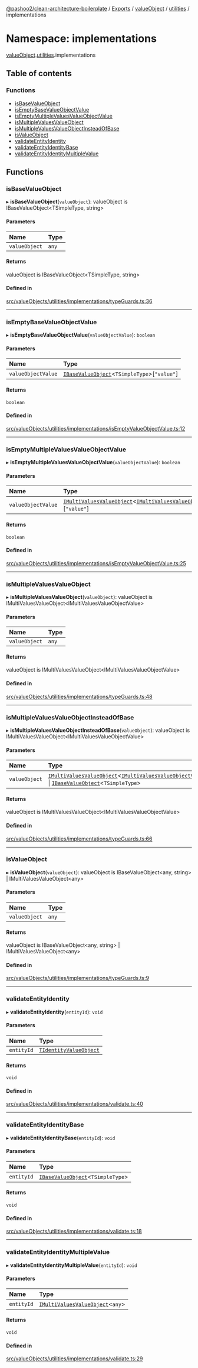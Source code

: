 [@pashoo2/clean-architecture-boilerplate](../README.md) / [Exports](../modules.md) / [valueObject](valueobject.md) / [utilities](valueobject.utilities.md) / implementations

# Namespace: implementations

[valueObject](valueobject.md).[utilities](valueobject.utilities.md).implementations

## Table of contents

### Functions

- [isBaseValueObject](valueobject.utilities.implementations.md#isbasevalueobject)
- [isEmptyBaseValueObjectValue](valueobject.utilities.implementations.md#isemptybasevalueobjectvalue)
- [isEmptyMultipleValuesValueObjectValue](valueobject.utilities.implementations.md#isemptymultiplevaluesvalueobjectvalue)
- [isMultipleValuesValueObject](valueobject.utilities.implementations.md#ismultiplevaluesvalueobject)
- [isMultipleValuesValueObjectInsteadOfBase](valueobject.utilities.implementations.md#ismultiplevaluesvalueobjectinsteadofbase)
- [isValueObject](valueobject.utilities.implementations.md#isvalueobject)
- [validateEntityIdentity](valueobject.utilities.implementations.md#validateentityidentity)
- [validateEntityIdentityBase](valueobject.utilities.implementations.md#validateentityidentitybase)
- [validateEntityIdentityMultipleValue](valueobject.utilities.implementations.md#validateentityidentitymultiplevalue)

## Functions

### isBaseValueObject

▸ **isBaseValueObject**(`valueObject`): valueObject is IBaseValueObject<TSimpleType, string\>

#### Parameters

| Name | Type |
| :------ | :------ |
| `valueObject` | `any` |

#### Returns

valueObject is IBaseValueObject<TSimpleType, string\>

#### Defined in

[src/valueObjects/utilities/implementations/typeGuards.ts:36](https://github.com/pashoo2/clean-architecture-boilerplate/blob/914ff8c/src/valueObjects/utilities/implementations/typeGuards.ts#L36)

___

### isEmptyBaseValueObjectValue

▸ **isEmptyBaseValueObjectValue**(`valueObjectValue`): `boolean`

#### Parameters

| Name | Type |
| :------ | :------ |
| `valueObjectValue` | [`IBaseValueObject`](../interfaces/valueobject.interfaces.ibasevalueobject.md)<`TSimpleType`\>[``"value"``] |

#### Returns

`boolean`

#### Defined in

[src/valueObjects/utilities/implementations/isEmptyValueObjectValue.ts:12](https://github.com/pashoo2/clean-architecture-boilerplate/blob/914ff8c/src/valueObjects/utilities/implementations/isEmptyValueObjectValue.ts#L12)

___

### isEmptyMultipleValuesValueObjectValue

▸ **isEmptyMultipleValuesValueObjectValue**(`valueObjectValue`): `boolean`

#### Parameters

| Name | Type |
| :------ | :------ |
| `valueObjectValue` | [`IMultiValuesValueObject`](../interfaces/valueobject.interfaces.imultivaluesvalueobject.md)<[`IMultiValuesValueObjectValue`](../interfaces/valueobject.interfaces.imultivaluesvalueobjectvalue.md)\>[``"value"``] |

#### Returns

`boolean`

#### Defined in

[src/valueObjects/utilities/implementations/isEmptyValueObjectValue.ts:25](https://github.com/pashoo2/clean-architecture-boilerplate/blob/914ff8c/src/valueObjects/utilities/implementations/isEmptyValueObjectValue.ts#L25)

___

### isMultipleValuesValueObject

▸ **isMultipleValuesValueObject**(`valueObject`): valueObject is IMultiValuesValueObject<IMultiValuesValueObjectValue\>

#### Parameters

| Name | Type |
| :------ | :------ |
| `valueObject` | `any` |

#### Returns

valueObject is IMultiValuesValueObject<IMultiValuesValueObjectValue\>

#### Defined in

[src/valueObjects/utilities/implementations/typeGuards.ts:48](https://github.com/pashoo2/clean-architecture-boilerplate/blob/914ff8c/src/valueObjects/utilities/implementations/typeGuards.ts#L48)

___

### isMultipleValuesValueObjectInsteadOfBase

▸ **isMultipleValuesValueObjectInsteadOfBase**(`valueObject`): valueObject is IMultiValuesValueObject<IMultiValuesValueObjectValue\>

#### Parameters

| Name | Type |
| :------ | :------ |
| `valueObject` | [`IMultiValuesValueObject`](../interfaces/valueobject.interfaces.imultivaluesvalueobject.md)<[`IMultiValuesValueObjectValue`](../interfaces/valueobject.interfaces.imultivaluesvalueobjectvalue.md)\> \| [`IBaseValueObject`](../interfaces/valueobject.interfaces.ibasevalueobject.md)<`TSimpleType`\> |

#### Returns

valueObject is IMultiValuesValueObject<IMultiValuesValueObjectValue\>

#### Defined in

[src/valueObjects/utilities/implementations/typeGuards.ts:66](https://github.com/pashoo2/clean-architecture-boilerplate/blob/914ff8c/src/valueObjects/utilities/implementations/typeGuards.ts#L66)

___

### isValueObject

▸ **isValueObject**(`valueObject`): valueObject is IBaseValueObject<any, string\> \| IMultiValuesValueObject<any\>

#### Parameters

| Name | Type |
| :------ | :------ |
| `valueObject` | `any` |

#### Returns

valueObject is IBaseValueObject<any, string\> \| IMultiValuesValueObject<any\>

#### Defined in

[src/valueObjects/utilities/implementations/typeGuards.ts:9](https://github.com/pashoo2/clean-architecture-boilerplate/blob/914ff8c/src/valueObjects/utilities/implementations/typeGuards.ts#L9)

___

### validateEntityIdentity

▸ **validateEntityIdentity**(`entityId`): `void`

#### Parameters

| Name | Type |
| :------ | :------ |
| `entityId` | [`TIdentityValueObject`](valueobject.interfaces.md#tidentityvalueobject) |

#### Returns

`void`

#### Defined in

[src/valueObjects/utilities/implementations/validate.ts:40](https://github.com/pashoo2/clean-architecture-boilerplate/blob/914ff8c/src/valueObjects/utilities/implementations/validate.ts#L40)

___

### validateEntityIdentityBase

▸ **validateEntityIdentityBase**(`entityId`): `void`

#### Parameters

| Name | Type |
| :------ | :------ |
| `entityId` | [`IBaseValueObject`](../interfaces/valueobject.interfaces.ibasevalueobject.md)<`TSimpleType`\> |

#### Returns

`void`

#### Defined in

[src/valueObjects/utilities/implementations/validate.ts:18](https://github.com/pashoo2/clean-architecture-boilerplate/blob/914ff8c/src/valueObjects/utilities/implementations/validate.ts#L18)

___

### validateEntityIdentityMultipleValue

▸ **validateEntityIdentityMultipleValue**(`entityId`): `void`

#### Parameters

| Name | Type |
| :------ | :------ |
| `entityId` | [`IMultiValuesValueObject`](../interfaces/valueobject.interfaces.imultivaluesvalueobject.md)<`any`\> |

#### Returns

`void`

#### Defined in

[src/valueObjects/utilities/implementations/validate.ts:29](https://github.com/pashoo2/clean-architecture-boilerplate/blob/914ff8c/src/valueObjects/utilities/implementations/validate.ts#L29)
